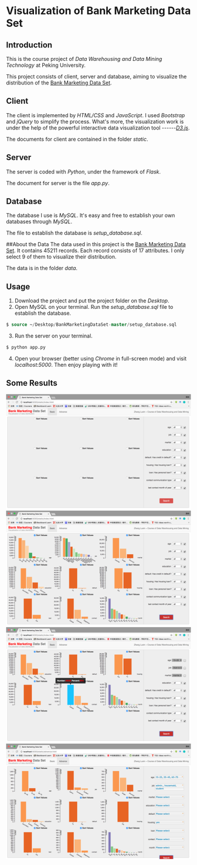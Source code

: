 # Visualization of Bank Marketing Data Set

## Introduction

This is the course project of _Data Warehousing and Data Mining Technology_ at Peking University.

This project consists of client, server and database, aiming to visualize the distribution of the [Bank Marketing Data Set](https://archive.ics.uci.edu/ml/datasets/Bank+Marketing).

## Client
The client is implemented by _HTML/CSS_ and _JavaScript_. I used _Bootstrap_ and _jQuery_ to simplify the process. What's more, the visualization work is under the help of the powerful interactive data visualization tool ------_[D3.js](https://d3js.org/)_.

The documents for client are contained in the folder _static_.

## Server
The server is coded with _Python_, under the framework of _Flask_.

The document for server is the file _app.py_.


## Database
The database I use is _MySQL_. It's easy and free to establish your own databases through _MySQL_.

The file to establish the database is _setup\_database.sql_.


##About the Data
The data used in this project is the [Bank Marketing Data Set](https://archive.ics.uci.edu/ml/datasets/Bank+Marketing). It contains 45211 records. Each record consists of 17 attributes. I only select 9 of them to visualize their distribution.

The data is in the folder _data_.

## Usage
1. Download the project and put the project folder on the _Desktop_.
2. Open MySQL on your terminal. Run the _setup_database.sql_ file to establish the database.
```SQL
$ source ~/Desktop/BankMarketingDataSet-master/setup_database.sql
```
3. Run the server on your terminal.
```python
$ python app.py
```
4. Open your browser (better using _Chrome_ in full-screen mode) and visit _localhost:5000_. Then enjoy playing with it!

## Some Results
![](result1.png)
![](result2.png)
![](result3.png)
![](result4.png)

